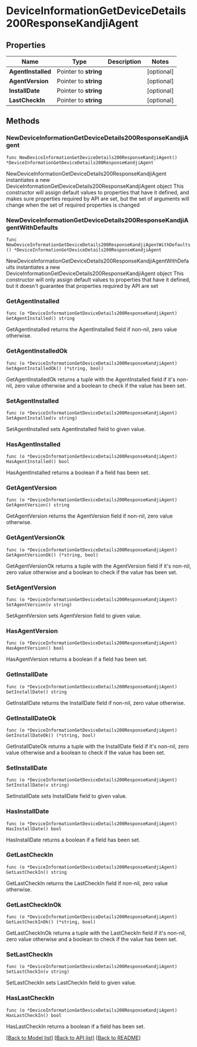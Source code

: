 # DeviceInformationGetDeviceDetails200ResponseKandjiAgent

## Properties

Name | Type | Description | Notes
------------ | ------------- | ------------- | -------------
**AgentInstalled** | Pointer to **string** |  | [optional] 
**AgentVersion** | Pointer to **string** |  | [optional] 
**InstallDate** | Pointer to **string** |  | [optional] 
**LastCheckIn** | Pointer to **string** |  | [optional] 

## Methods

### NewDeviceInformationGetDeviceDetails200ResponseKandjiAgent

`func NewDeviceInformationGetDeviceDetails200ResponseKandjiAgent() *DeviceInformationGetDeviceDetails200ResponseKandjiAgent`

NewDeviceInformationGetDeviceDetails200ResponseKandjiAgent instantiates a new DeviceInformationGetDeviceDetails200ResponseKandjiAgent object
This constructor will assign default values to properties that have it defined,
and makes sure properties required by API are set, but the set of arguments
will change when the set of required properties is changed

### NewDeviceInformationGetDeviceDetails200ResponseKandjiAgentWithDefaults

`func NewDeviceInformationGetDeviceDetails200ResponseKandjiAgentWithDefaults() *DeviceInformationGetDeviceDetails200ResponseKandjiAgent`

NewDeviceInformationGetDeviceDetails200ResponseKandjiAgentWithDefaults instantiates a new DeviceInformationGetDeviceDetails200ResponseKandjiAgent object
This constructor will only assign default values to properties that have it defined,
but it doesn't guarantee that properties required by API are set

### GetAgentInstalled

`func (o *DeviceInformationGetDeviceDetails200ResponseKandjiAgent) GetAgentInstalled() string`

GetAgentInstalled returns the AgentInstalled field if non-nil, zero value otherwise.

### GetAgentInstalledOk

`func (o *DeviceInformationGetDeviceDetails200ResponseKandjiAgent) GetAgentInstalledOk() (*string, bool)`

GetAgentInstalledOk returns a tuple with the AgentInstalled field if it's non-nil, zero value otherwise
and a boolean to check if the value has been set.

### SetAgentInstalled

`func (o *DeviceInformationGetDeviceDetails200ResponseKandjiAgent) SetAgentInstalled(v string)`

SetAgentInstalled sets AgentInstalled field to given value.

### HasAgentInstalled

`func (o *DeviceInformationGetDeviceDetails200ResponseKandjiAgent) HasAgentInstalled() bool`

HasAgentInstalled returns a boolean if a field has been set.

### GetAgentVersion

`func (o *DeviceInformationGetDeviceDetails200ResponseKandjiAgent) GetAgentVersion() string`

GetAgentVersion returns the AgentVersion field if non-nil, zero value otherwise.

### GetAgentVersionOk

`func (o *DeviceInformationGetDeviceDetails200ResponseKandjiAgent) GetAgentVersionOk() (*string, bool)`

GetAgentVersionOk returns a tuple with the AgentVersion field if it's non-nil, zero value otherwise
and a boolean to check if the value has been set.

### SetAgentVersion

`func (o *DeviceInformationGetDeviceDetails200ResponseKandjiAgent) SetAgentVersion(v string)`

SetAgentVersion sets AgentVersion field to given value.

### HasAgentVersion

`func (o *DeviceInformationGetDeviceDetails200ResponseKandjiAgent) HasAgentVersion() bool`

HasAgentVersion returns a boolean if a field has been set.

### GetInstallDate

`func (o *DeviceInformationGetDeviceDetails200ResponseKandjiAgent) GetInstallDate() string`

GetInstallDate returns the InstallDate field if non-nil, zero value otherwise.

### GetInstallDateOk

`func (o *DeviceInformationGetDeviceDetails200ResponseKandjiAgent) GetInstallDateOk() (*string, bool)`

GetInstallDateOk returns a tuple with the InstallDate field if it's non-nil, zero value otherwise
and a boolean to check if the value has been set.

### SetInstallDate

`func (o *DeviceInformationGetDeviceDetails200ResponseKandjiAgent) SetInstallDate(v string)`

SetInstallDate sets InstallDate field to given value.

### HasInstallDate

`func (o *DeviceInformationGetDeviceDetails200ResponseKandjiAgent) HasInstallDate() bool`

HasInstallDate returns a boolean if a field has been set.

### GetLastCheckIn

`func (o *DeviceInformationGetDeviceDetails200ResponseKandjiAgent) GetLastCheckIn() string`

GetLastCheckIn returns the LastCheckIn field if non-nil, zero value otherwise.

### GetLastCheckInOk

`func (o *DeviceInformationGetDeviceDetails200ResponseKandjiAgent) GetLastCheckInOk() (*string, bool)`

GetLastCheckInOk returns a tuple with the LastCheckIn field if it's non-nil, zero value otherwise
and a boolean to check if the value has been set.

### SetLastCheckIn

`func (o *DeviceInformationGetDeviceDetails200ResponseKandjiAgent) SetLastCheckIn(v string)`

SetLastCheckIn sets LastCheckIn field to given value.

### HasLastCheckIn

`func (o *DeviceInformationGetDeviceDetails200ResponseKandjiAgent) HasLastCheckIn() bool`

HasLastCheckIn returns a boolean if a field has been set.


[[Back to Model list]](../README.md#documentation-for-models) [[Back to API list]](../README.md#documentation-for-api-endpoints) [[Back to README]](../README.md)


